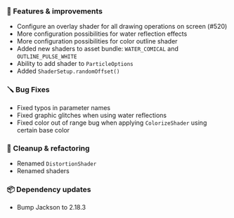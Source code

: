 ### 🚀 Features & improvements

- Configure an overlay shader for all drawing operations on screen (#520)
- More configuration possibilities for water reflection effects
- More configuration possibilities for color outline shader
- Added new shaders to asset bundle: `WATER_COMICAL` and `OUTLINE_PULSE_WHITE`
- Ability to add shader to `ParticleOptions`
- Added `ShaderSetup.randomOffset()`

### 🪛 Bug Fixes

- Fixed typos in parameter names
- Fixed graphic glitches when using water reflections
- Fixed color out of range bug when applying `ColorizeShader` using certain base color

### 🧽 Cleanup & refactoring

- Renamed `DistortionShader`
- Renamed shaders

### 📦 Dependency updates

- Bump Jackson to 2.18.3